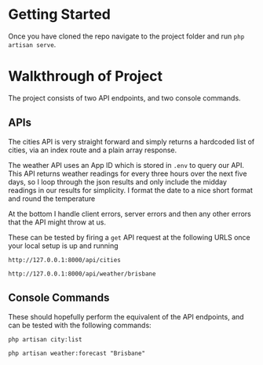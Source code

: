 # Getting Started

Once you have cloned the repo navigate to the project folder and run `php artisan serve`.

# Walkthrough of Project

The project consists of two API endpoints, and two console commands.

## APIs

The cities API is very straight forward and simply returns a hardcoded list of cities, via an index route and a plain array response.

The weather API uses an App ID which is stored in `.env` to query our API. This API returns weather readings for every three hours over the next five days, so I loop through the json results and only include the midday readings in our results for simplicity. I format the date to a nice short format and round the temperature

At the bottom I handle client errors, server errors and then any other errors that the API might throw at us.

These can be tested by firing a `get` API request at the following URLS once your local setup is up and running

`http://127.0.0.1:8000/api/cities`

`http://127.0.0.1:8000/api/weather/brisbane`

## Console Commands

These should hopefully perform the equivalent of the API endpoints, and can be tested with the following commands:

`php artisan city:list`

`php artisan weather:forecast "Brisbane"`